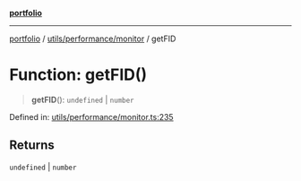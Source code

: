 [**portfolio**](../../../../README.md)

***

[portfolio](../../../../modules.md) / [utils/performance/monitor](../README.md) / getFID

# Function: getFID()

> **getFID**(): `undefined` \| `number`

Defined in: [utils/performance/monitor.ts:235](https://github.com/tnorlund/Portfolio/blob/deafa68348b210b65eb186401c70dc9cd305dd93/portfolio/utils/performance/monitor.ts#L235)

## Returns

`undefined` \| `number`
